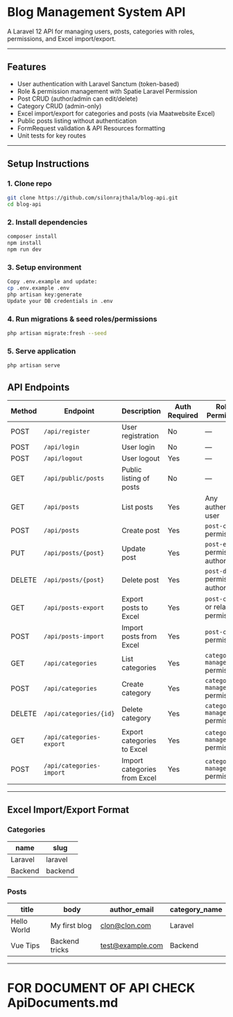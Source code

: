 # Blog Management System API

A Laravel 12 API for managing users, posts, categories with roles, permissions, and Excel import/export.

---

## Features

- User authentication with Laravel Sanctum (token-based)
- Role & permission management with Spatie Laravel Permission
- Post CRUD (author/admin can edit/delete)
- Category CRUD (admin-only)
- Excel import/export for categories and posts (via Maatwebsite Excel)
- Public posts listing without authentication
- FormRequest validation & API Resources formatting
- Unit tests for key routes

---

## Setup Instructions

### 1. Clone repo

```bash
git clone https://github.com/silonrajthala/blog-api.git
cd blog-api
```
### 2. Install dependencies
```bash
composer install
npm install
npm run dev
```
### 3. Setup environment
```bash
Copy .env.example and update:
cp .env.example .env
php artisan key:generate
Update your DB credentials in .env
```
### 4. Run migrations & seed roles/permissions
```bash
php artisan migrate:fresh --seed
```
### 5. Serve application
```bash
php artisan serve
```


## API Endpoints

| Method | Endpoint                   | Description                  | Auth Required | Roles / Permissions           |
|--------|----------------------------|------------------------------|---------------|------------------------------|
| POST   | `/api/register`            | User registration            | No            | —                            |
| POST   | `/api/login`               | User login                   | No            | —                            |
| POST   | `/api/logout`              | User logout                  | Yes           | —                            |
| GET    | `/api/public/posts`        | Public listing of posts      | No            | —                            |
| GET    | `/api/posts`               | List posts                  | Yes           | Any authenticated user       |
| POST   | `/api/posts`               | Create post                  | Yes           | `post-create` permission     |
| PUT    | `/api/posts/{post}`        | Update post                  | Yes           | `post-edit` permission or author/admin |
| DELETE | `/api/posts/{post}`        | Delete post                  | Yes           | `post-delete` permission or author/admin |
| GET    | `/api/posts-export`        | Export posts to Excel        | Yes           | `post-create` or related permission |
| POST   | `/api/posts-import`        | Import posts from Excel      | Yes           | `post-create` permission     |
| GET    | `/api/categories`          | List categories              | Yes           | `category-manage` permission |
| POST   | `/api/categories`          | Create category              | Yes           | `category-manage` permission |
| DELETE | `/api/categories/{id}`     | Delete category              | Yes           | `category-manage` permission |
| GET    | `/api/categories-export`   | Export categories to Excel   | Yes           | `category-manage` permission |
| POST   | `/api/categories-import`   | Import categories from Excel | Yes           | `category-manage` permission |

---

## Excel Import/Export Format

### Categories

| name     | slug     |
|----------|----------|
| Laravel  | laravel  |
| Backend  | backend  |

### Posts

| title      | body             | author_email      | category_name |
|------------|------------------|-------------------|---------------|
| Hello World| My first blog    | clon@clon.com     | Laravel       |
| Vue Tips   | Backend tricks  | test@example.com  | Backend       |

---

# FOR DOCUMENT OF API CHECK ApiDocuments.md